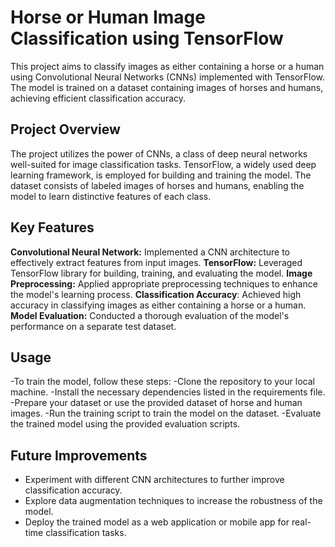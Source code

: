 # Horse or Human Image Classification using TensorFlow
This project aims to classify images as either containing a horse or a human using Convolutional Neural Networks (CNNs) implemented with TensorFlow. The model is trained on a dataset containing images of horses and humans, achieving efficient classification accuracy.
## Project Overview
The project utilizes the power of CNNs, a class of deep neural networks well-suited for image classification tasks. TensorFlow, a widely used deep learning framework, is employed for building and training the model. The dataset consists of labeled images of horses and humans, enabling the model to learn distinctive features of each class.
## Key Features
**Convolutional Neural Network:** Implemented a CNN architecture to effectively extract features from input images.
**TensorFlow:** Leveraged TensorFlow library for building, training, and evaluating the model.
**Image Preprocessing:** Applied appropriate preprocessing techniques to enhance the model's learning process.
**Classification Accuracy**: Achieved high accuracy in classifying images as either containing a horse or a human.
**Model Evaluation:** Conducted a thorough evaluation of the model's performance on a separate test dataset.
## Usage
-To train the model, follow these steps:
-Clone the repository to your local machine.
-Install the necessary dependencies listed in the requirements file.
-Prepare your dataset or use the provided dataset of horse and human images.
-Run the training script to train the model on the dataset.
-Evaluate the trained model using the provided evaluation scripts.
## Future Improvements
- Experiment with different CNN architectures to further improve classification accuracy.
- Explore data augmentation techniques to increase the robustness of the model.
- Deploy the trained model as a web application or mobile app for real-time classification tasks.
